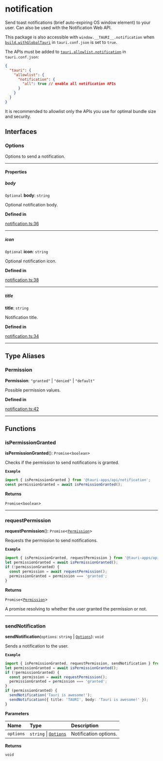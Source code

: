 # notification

Send toast notifications (brief auto-expiring OS window element) to your user.
Can also be used with the Notification Web API.

This package is also accessible with `window.__TAURI__.notification` when [`build.withGlobalTauri`](https://tauri.app/v1/api/config/#buildconfig.withglobaltauri) in `tauri.conf.json` is set to `true`.

The APIs must be added to [`tauri.allowlist.notification`](https://tauri.app/v1/api/config/#allowlistconfig.notification) in `tauri.conf.json`:
```json
{
  "tauri": {
    "allowlist": {
      "notification": {
        "all": true // enable all notification APIs
      }
    }
  }
}
```
It is recommended to allowlist only the APIs you use for optimal bundle size and security.

## Interfaces

### Options

Options to send a notification.

---

#### Properties

##### body

`Optional` **body**: `string`

Optional notification body.

**Defined in** 

[notification.ts:36](https://github.com/tauri-apps/tauri/blob/a5f2945d/tooling/api/src/notification.ts#L36)

---

##### icon

`Optional` **icon**: `string`

Optional notification icon.

**Defined in** 

[notification.ts:38](https://github.com/tauri-apps/tauri/blob/a5f2945d/tooling/api/src/notification.ts#L38)

---

##### title

 **title**: `string`

Notification title.

**Defined in** 

[notification.ts:34](https://github.com/tauri-apps/tauri/blob/a5f2945d/tooling/api/src/notification.ts#L34)

---

## Type Aliases

### Permission

 **Permission**: `"granted"` \| `"denied"` \| `"default"`

Possible permission values.

**Defined in** 

[notification.ts:42](https://github.com/tauri-apps/tauri/blob/a5f2945d/tooling/api/src/notification.ts#L42)

---

## Functions

### isPermissionGranted

**isPermissionGranted**(): `Promise`<`boolean`\>

Checks if the permission to send notifications is granted.

**`Example`**

```typescript
import { isPermissionGranted } from '@tauri-apps/api/notification';
const permissionGranted = await isPermissionGranted();
```

**Returns**

`Promise`<`boolean`\>

---

### requestPermission

**requestPermission**(): `Promise`<[`Permission`](notification.md#permission)\>

Requests the permission to send notifications.

**`Example`**

```typescript
import { isPermissionGranted, requestPermission } from '@tauri-apps/api/notification';
let permissionGranted = await isPermissionGranted();
if (!permissionGranted) {
  const permission = await requestPermission();
  permissionGranted = permission === 'granted';
}
```

**Returns**

`Promise`<[`Permission`](notification.md#permission)\>

A promise resolving to whether the user granted the permission or not.

---

### sendNotification

**sendNotification**(`options`: `string` \| [`Options`](notification.md#options)): `void`

Sends a notification to the user.

**`Example`**

```typescript
import { isPermissionGranted, requestPermission, sendNotification } from '@tauri-apps/api/notification';
let permissionGranted = await isPermissionGranted();
if (!permissionGranted) {
  const permission = await requestPermission();
  permissionGranted = permission === 'granted';
}
if (permissionGranted) {
  sendNotification('Tauri is awesome!');
  sendNotification({ title: 'TAURI', body: 'Tauri is awesome!' });
}
```

**Parameters**

| Name | Type | Description |
| :------ | :------ | :------ |
| `options` | `string` \| [`Options`](notification.md#options) | Notification options. |

**Returns**

`void`
